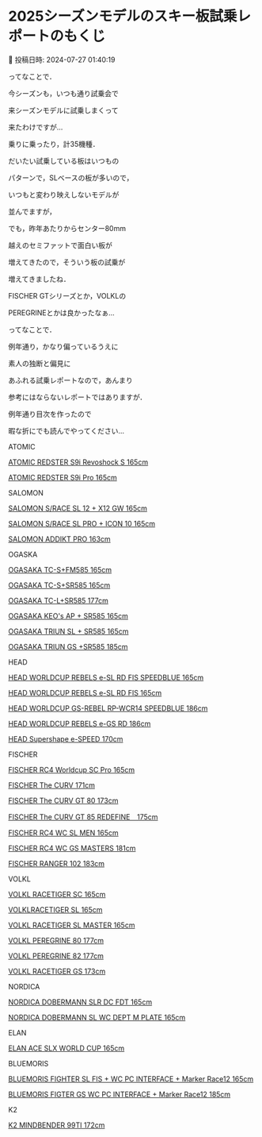 # 2025シーズンモデルのスキー板試乗レポートのもくじ

📅 投稿日時: 2024-07-27 01:40:19

ってなことで．


今シーズンも，いつも通り試乗会で


来シーズンモデルに試乗しまくって


来たわけですが…


乗りに乗ったり，計35機種．





だいたい試乗している板はいつもの


パターンで，SLベースの板が多いので，


いつもと変わり映えしないモデルが


並んでますが，





でも，昨年あたりからセンター80mm


越えのセミファットで面白い板が


増えてきたので，そういう板の試乗が


増えてきましたね．


FISCHER GTシリーズとか，VOLKLの


PEREGRINEとかは良かったなぁ…





ってなことで．


例年通り，かなり偏っているうえに


素人の独断と偏見に


あふれる試乗レポートなので，あんまり


参考にはならないレポートではありますが．


例年通り目次を作ったので


暇な折にでも読んでやってください…





ATOMIC


[ATOMIC REDSTER S9i Revoshock S 165cm](e86f01a3da5dd0a1639cadf0465a4963f.md)


[ATOMIC REDSTER S9i Pro 165cm](ef746ecfc860c46d817807ba4080137d5.md)





SALOMON


[SALOMON S/RACE SL 12 + X12 GW 165cm](e718e80e7fbfc20d6c703a3cdb711d9ab.md)


[SALOMON S/RACE SL PRO + ICON 10 165cm](ef53752c13c48af624601e957c3e7ec3d.md)


[SALOMON ADDIKT PRO 163cm](e1c7cd098543568fb71e5ae1449d75110.md)





OGASKA


[OGASAKA TC-S+FM585 165cm](e761e9c90bbc7352e4c28fea6d9dbaa8b.md)


[OGASAKA TC-S+SR585 165cm](e8322283db152ed668b7f619df19742ee.md)


[OGASAKA TC-L+SR585 177cm](e7593d8da0534fec4fd4c74c80ed14be9.md)


[OGASAKA KEO's AP + SR585 165cm](e08ac8c8d6c5669f3be5819e2853da19a.md)


[OGASAKA TRIUN SL + SR585 165cm](e6a15222f7853ff45c06d1f752b531f58.md)


[OGASAKA TRIUN GS +SR585 185cm](e505e9c06c8245e787876c83447b6851b.md)





HEAD


[HEAD WORLDCUP REBELS e-SL RD FIS SPEEDBLUE 165cm](e1a5736c5abadec185c3b641cd0fcb205.md)


[HEAD WORLDCUP REBELS e-SL RD FIS 165cm](ef69b2c7fa4e2b9762fd27cbac6897045.md)


[HEAD WORLDCUP GS-REBEL RP-WCR14 SPEEDBLUE 186cm](e66f1c1d337711a53d91c03fc06005b97.md)


[HEAD WORLDCUP REBELS e-GS RD 186cm](e28691e91c19dff0fcfef0e7d67310d30.md)


[HEAD Supershape e-SPEED 170cm](ec9af38d48931482e413ed099bcfac0d8.md)





FISCHER


[FISCHER RC4 Worldcup SC Pro 165cm](ea144c31846ced61ada722c7a59796882.md)


[FISCHER The CURV 171cm](e48f4a6b76c0e0f47f419141800c81a2c.md)


[FISCHER The CURV GT 80 173cm](e1e34992c6176e522647ae2b0875e59d8.md)


[FISCHER The CURV GT 85 REDEFINE　175cm](e168a26b5a794231e4b45a550a872cef6.md)


[FISCHER RC4 WC SL MEN 165cm](ef962e3c5201de1b2d67fbe2ef4a9877d.md)


[FISCHER RC4 WC GS MASTERS 181cm](ec182fb1c73ebcea1ad2031012bd72bde.md)


[FISCHER RANGER 102 183cm](e545e662418f585a60b7e98905bba1c40.md)





VOLKL


[VOLKL RACETIGER SC 165cm](ee89762840cf2d5ce3e7da70cc3093e4c.md)


[VOLKLRACETIGER SL 165cm](e1084c53ab57034b817569ea2783a295f.md)


[VOLKL RACETIGER SL MASTER 165cm](ed534e16bdbb22545a6aafe98241f5bb3.md)


[VOLKL PEREGRINE 80 177cm](eaebdfe97aabc58b5a7283dbbc20e9193.md)


[VOLKL PEREGRINE 82 177cm](ec47f85c1c7783c522132d9b2da602343.md)


[VOLKL RACETIGER GS 173cm](ed534e16bdbb22545a6aafe98241f5bb3.md)





NORDICA


[NORDICA DOBERMANN SLR DC FDT 165cm](e49eadfff7e18c7c0d6fedb2a315f35bc.md)


[NORDICA DOBERMANN SL WC DEPT M PLATE 165cm](e720a95fb8d5adafa1cd5d0c95cbdfa2e.md)





ELAN


[ELAN ACE SLX WORLD CUP 165cm](e11e7d3d8df80ad658b9a8b82c9417a7e.md)





BLUEMORIS


[BLUEMORIS FIGHTER SL FIS + WC PC INTERFACE + Marker Race12 165cm](efd671ce3c6ccca4afa5e5ad094bcb1b1.md)


[BLUEMORIS FIGTER GS WC PC INTERFACE + Marker Race12 185cm](e158ff15ece6f5a208587ed4c2ede6f92.md)





K2


[K2 MINDBENDER 99TI 172cm](e57e0845df46fb1d28bbc9c754268c332.md)
